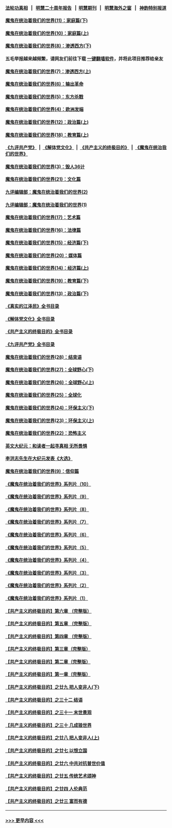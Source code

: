 #### [法轮功真相](https://github.com/gfw-breaker/truth/blob/master/README.md?t=0) &nbsp;&nbsp;|&nbsp;&nbsp; [明慧二十周年报告](https://github.com/gfw-breaker/mh-reports/blob/master/README.md?t=0) &nbsp;&nbsp;|&nbsp;&nbsp;[明慧期刊](https://github.com/gfw-breaker/mh-qikan) &nbsp;&nbsp;|&nbsp;&nbsp; [明慧海外之窗](https://github.com/gfw-breaker/mh-news/blob/master/README.md?t=0) &nbsp;&nbsp;|&nbsp;&nbsp; [神韵特别报道](https://github.com/gfw-breaker/mh-news/blob/master/shenyun.md?t=0)
#### [魔鬼在统治着我们的世界(11)：家庭篇(下)](../pages/nsc422/n10440961.md?t=11300701) 
#### [魔鬼在统治着我们的世界(10)：家庭篇(上)](../pages/nsc422/n10435448.md?t=11300701) 
#### [魔鬼在统治着我们的世界(8)：渗透西方(下)](../pages/nsc422/n10429603.md?t=11300701) 
#### 五毛举报越来越频繁，请网友们前往下载 [一键翻墙软件](https://github.com/gfw-breaker/ssr-accounts)，并将此项目推荐给亲友
#### [魔鬼在统治着我们的世界(7)：渗透西方(上)](../pages/nsc422/n10426013.md?t=11300701) 
#### [魔鬼在统治着我们的世界(6)：输出革命](../pages/nsc422/n10421536.md?t=11300701) 
#### [魔鬼在统治着我们的世界(5)：东方杀戮](../pages/nsc422/n10417707.md?t=11300701) 
#### [魔鬼在统治着我们的世界(4)：欧洲发端](../pages/nsc422/n10414890.md?t=11300701) 
#### [魔鬼在统治着我们的世界(12)：政治篇(上)](../pages/nsc422/n10444576.md?t=11300701) 
#### [魔鬼在统治着我们的世界(18)：教育篇(上)](../pages/nsc422/n10526970.md?t=11300701) 
#### [《九评共产党》](https://github.com/begood0513/9ping.md/blob/master/README.md) &nbsp;|&nbsp; [《解体党文化》](../../../../jtdwh.md/blob/master/README.md)  &nbsp;|&nbsp; [《共产主义的终极目的》](../../../../gczydzjmd.md/blob/master/README.md) &nbsp;|&nbsp; [《魔鬼在统治我们的世界》](../../../../mgztzwmdsj.md/blob/master/README.md) 
#### [魔鬼在统治着我们的世界(3)：毁人36计](../pages/nsc422/n10411583.md?t=11300701) 
#### [魔鬼在统治着我们的世界(21)：文化篇](../pages/nsc422/n10597706.md?t=11300701) 
#### [九评编辑部：魔鬼在统治着我们的世界(2)](../pages/nsc422/n10410036.md?t=11300701) 
#### [九评编辑部：魔鬼在统治着我们的世界(1)](../pages/nsc422/n10406825.md?t=11300701) 
#### [魔鬼在统治着我们的世界(17)：艺术篇](../pages/nsc422/n10499093.md?t=11300701) 
#### [魔鬼在统治着我们的世界(16)：法律篇](../pages/nsc422/n10485969.md?t=11300701) 
#### [魔鬼在统治着我们的世界(15)：经济篇(下)](../pages/nsc422/n10469975.md?t=11300701) 
#### [魔鬼在统治着我们的世界(20)：媒体篇](../pages/nsc422/n10586579.md?t=11300701) 
#### [魔鬼在统治着我们的世界(14)：经济篇(上)](../pages/nsc422/n10457370.md?t=11300701) 
#### [魔鬼在统治着我们的世界(19)：教育篇(下)](../pages/nsc422/n10564808.md?t=11300701) 
#### [魔鬼在统治着我们的世界(13)：政治篇(下)](../pages/nsc422/n10448270.md?t=11300701) 
#### [《真实的江泽民》全书目录](../pages/nsc422/n13721399.md?t=11300701) 
#### [《解体党文化》全书目录](../pages/nsc422/n13721157.md?t=11300701) 
#### [《共产主义的终极目的》全书目录](../pages/nsc422/n13721048.md?t=11300701) 
#### [《九评共产党》全书目录](../pages/nsc422/n13708085.md?t=11300701) 
#### [魔鬼在统治着我们的世界(28)：结束语](../pages/nsc422/n10936246.md?t=11300701) 
#### [魔鬼在统治着我们的世界(27)：全球野心(下)](../pages/nsc422/n10928319.md?t=11300701) 
#### [魔鬼在统治着我们的世界(26)：全球野心(上)](../pages/nsc422/n10900318.md?t=11300701) 
#### [魔鬼在统治着我们的世界(25)：全球化](../pages/nsc422/n10788205.md?t=11300701) 
#### [魔鬼在统治着我们的世界(24)：环保主义(下)](../pages/nsc422/n10695307.md?t=11300701) 
#### [魔鬼在统治着我们的世界(23)：环保主义(上)](../pages/nsc422/n10688613.md?t=11300701) 
#### [魔鬼在统治着我们的世界(22)：恐怖主义](../pages/nsc422/n10614727.md?t=11300701) 
#### [英文大纪元：和读者一起寻真相 无所畏惧](../pages/nsc422/n12542027.md?t=11300701) 
#### [李洪志先生在大纪元发表《大选》](../pages/nsc422/n12534746.md?t=11300701) 
#### [魔鬼在统治着我们的世界(9)：信仰篇](../pages/nsc422/n10432159.md?t=11300701) 
#### [《魔鬼在统治着我们的世界》系列片（10）](../pages/nsc422/n12292670.md?t=11300701) 
#### [《魔鬼在统治着我们的世界》系列片（9）](../pages/nsc422/n12290859.md?t=11300701) 
#### [《魔鬼在统治着我们的世界》系列片（8）](../pages/nsc422/n12287445.md?t=11300701) 
#### [《魔鬼在统治着我们的世界》系列片（7）](../pages/nsc422/n12283425.md?t=11300701) 
#### [《魔鬼在统治着我们的世界》系列片（6）](../pages/nsc422/n12282314.md?t=11300701) 
#### [《魔鬼在统治着我们的世界》系列片（5）](../pages/nsc422/n12281419.md?t=11300701) 
#### [《魔鬼在统治着我们的世界》系列片（4）](../pages/nsc422/n12274024.md?t=11300701) 
#### [《魔鬼在统治着我们的世界》系列片（3）](../pages/nsc422/n12271322.md?t=11300701) 
#### [《魔鬼在统治着我们的世界》系列片（2）](../pages/nsc422/n12269049.md?t=11300701) 
#### [《魔鬼在统治着我们的世界》系列片（1）](../pages/nsc422/n12267575.md?t=11300701) 
#### [【共产主义的终极目的】第六章 （完整版）](../pages/nsc422/n11428913.md?t=11300701) 
#### [【共产主义的终极目的】第五章 （完整版）](../pages/nsc422/n11428912.md?t=11300701) 
#### [【共产主义的终极目的】第四章 （完整版）](../pages/nsc422/n11428907.md?t=11300701) 
#### [【共产主义的终极目的】第三章（完整版）](../pages/nsc422/n11428848.md?t=11300701) 
#### [【共产主义的终极目的】第二章（完整版）](../pages/nsc422/n11428831.md?t=11300701) 
#### [【共产主义的终极目的】第一章（完整版）](../pages/nsc422/n11417651.md?t=11300701) 
#### [【共产主义的终极目的】之廿九 把人变非人(下)](../pages/nsc422/n11344140.md?t=11300701) 
#### [【共产主义的终极目的】之三十二 结语](../pages/nsc422/n11360535.md?t=11300701) 
#### [【共产主义的终极目的】之三十一 末世景观](../pages/nsc422/n11351129.md?t=11300701) 
#### [【共产主义的终极目的】之三十 几成狼世界](../pages/nsc422/n11348280.md?t=11300701) 
#### [【共产主义的终极目的】之廿八 把人变非人(上)](../pages/nsc422/n11340492.md?t=11300701) 
#### [【共产主义的终极目的】之廿七 以恨立国](../pages/nsc422/n11336944.md?t=11300701) 
#### [【共产主义的终极目的】之廿六 中共对抗普世价值](../pages/nsc422/n11324785.md?t=11300701) 
#### [【共产主义的终极目的】之廿五 传统艺术颂神](../pages/nsc422/n11296396.md?t=11300701) 
#### [【共产主义的终极目的】之廿四 人伦典范](../pages/nsc422/n11296397.md?t=11300701) 
#### [【共产主义的终极目的】之廿三 富而有德](../pages/nsc422/n11283598.md?t=11300701) 

----
#### [ >>> 更早内容 <<< ](../indexes/nsc422-earlier.md)
